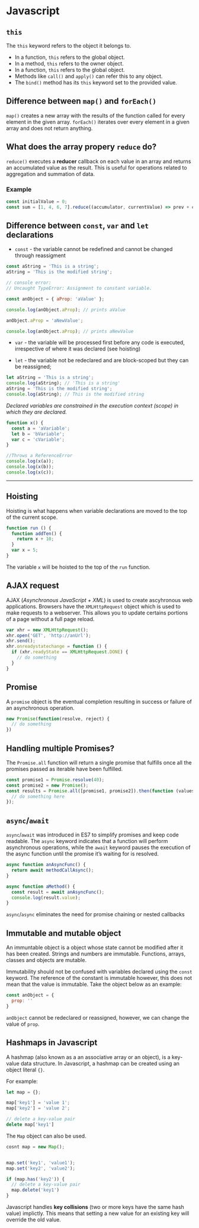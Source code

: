 # Javascript

## `this`

The `this` keyword refers to the object it belongs to.
- In a function, `this` refers to the global object.
- In a method, `this` refers to the owner object.
- In a function, `this` refers to the global object.
- Methods like `call()` and `apply()` can refer this to any object.
- The `bind()` method has its `this` keyword set to the provided value.


## Difference between `map()` and `forEach()`

`map()` creates a new array with the results of the function called for every element in the given array. `forEach()` iterates over every element in a given array and does not return anything.

## What does the array propery `reduce` do?

`reduce()` executes a **reducer** callback on each value in an array and returns an accumulated value as the result. This is useful for operations related to aggregation and summation of data.

### Example

```javascript
const initialValue = 0;
const sum = [1, 4, 6, 7].reduce((accumulator, currentValue) => prev + cur, initialValue); // value = 18
```


## Difference between `const`, `var` and `let` declarations

* `const` - the variable cannot be redefined and cannot be changed through reassigment

```javascript
const aString = 'This is a string';
aString = 'This is the modified string';

// console error:
// Uncaught TypeError: Assignment to constant variable.

const anObject = { aProp: 'aValue' };

console.log(anObject.aProp); // prints aValue

anObject.aProp = 'aNewValue';

console.log(anObject.aProp); // prints aNewValue
```

* `var` - the variable will be processed first before any code is executed, irrespective of where it was declared (see hoisting)

* `let` - the variable not be redeclared and are block-scoped but they can be reassigned;

```javascript
let aString = 'This is a string';
console.log(aString); // 'This is a string'
aString = 'This is the modified string';
console.log(aString); // This is the modified string
```

*Declared variables are constrained in the execution context (scope) in which they are declared.*

```javascript
function x() {
  const a = 'aVariable';
  let b = 'bVariable';
  var c = 'cVariable';
}

//Throws a ReferenceError
console.log(x(a));
console.log(x(b));
console.log(x(c));
```

---
## Hoisting

Hoisting is what happens when variable declarations are moved to the top of the current scope.

```javascript
function run () {
  function addTen() {
    return x + 10;
  }
  var x = 5;
}
```
The variable `x` will be hoisted to the top of the `run` function.


## AJAX request

AJAX (*Asynchronous JavaScript + XML*) is used to create ascyhronous web applications. Browsers have the `XMLHttpRequest` object which is used to make requests to a webserver. This allows you to update certains portions of a page without a full page reload.

```javascript
var xhr = new XMLHttpRequest();
xhr.open('GET', 'http://anUrl');
xhr.send();
xhr.onreadystatechange = function () {
  if (xhr.readyState == XMLHttpRequest.DONE) {
    // do something
  }
}
```

## Promise

A `promise` object is the eventual completion resulting in success or failure of an asynchronous operation.

```javascript
new Promise(function(resolve, reject) {
  // do something
})
```


## Handling multiple Promises?

The `Promise.all` function will return a single promise that fulfills once all the promises passed as iterable have been fulfilled.

```javascript
const promise1 = Promise.resolve(40);
const promise2 = new Promise();
const results = Promise.all([promise1, promise2]).then(function (values) => {
  // do something here
});
```


## `async`/`await`

`async`/`await` was introduced in ES7 to simplify promises and keep code readable. The `async` keyword indicates that a function will perform asynchronous operations, while the `await` keyword pauses the execution of the async function until the promise it’s waiting for is resolved.

```javascript
async function anAsyncFunc() {
  return await methodCallAsync();
}

async function aMethod() {
  const result = await anAsyncFunc();
  console.log(result.value);
}
```

`async`/`async` eliminates the need for promise chaining or nested callbacks


## Immutable and mutable object

An immuntable object is a object whose state cannot be modified after it has been created. Strings and numbers are immutable. Functions, arrays, classes and objects are mutable.

Immutability should not be confused with variables declared using the `const` keyword. The reference of the constant is immutable however, this does not mean that the value is immutable. Take the object below as an example:

```javascript
const anObject = {
  prop: ''
}
```

`anObject` cannot be redeclared or reassigned, however, we can change the value of `prop`.

## Hashmaps in Javascript

A hashmap (also known as a an associative array or an object), is a key-value data structure. In Javascript, a hashmap can be created using an object literal `{}`.

For example:

```javascript
let map = {};

map['key1'] = 'value 1';
map['key2'] = 'value 2';

// delete a key-value pair
delete map['key1']
```

The `Map` object can also be used.

```javascript
cosnt map = new Map();


map.set('key1', 'value1');
map.set('key2', 'value2');

if (map.has('key2')) {
  // delete a key-value pair
  map.delete('key1')
}
```

Javascript handles **key collisions** (two or more keys have the same hash value) implictly. This means that setting a new value for an existing key will override the old value. 


